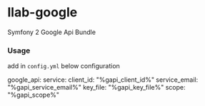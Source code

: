 # llab-google

Symfony 2 Google Api Bundle 

### Usage
add in `config.yml` below configuration

google_api:
    service:
        client_id:     "%gapi_client_id%"
        service_email: "%gapi_service_email%"
        key_file:      "%gapi_key_file%"
        scope:         "%gapi_scope%"